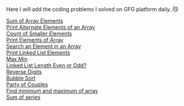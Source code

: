 Here I will add the coding problems I solved on GFG platform daily..😼

[Sum of Array Elements](https://practice.geeksforgeeks.org/problems/sum-of-array-elements2502/1?page=1&difficulty[]=-2&category[]=Arrays&sortBy=submissions)<br/>
[Print Alternate Elements of an Array](https://practice.geeksforgeeks.org/problems/print-alternate-elements-of-an-array/1?page=1&difficulty[]=-2&category[]=Arrays&sortBy=submissions)<br/>
[Count of Smaller Elements](https://practice.geeksforgeeks.org/problems/count-of-smaller-elements5947/1?page=1&difficulty[]=-2&category[]=Arrays&sortBy=submissions)<br/>
[Print Elements of Array](https://practice.geeksforgeeks.org/problems/print-elements-of-array4910/1?page=1&difficulty[]=-2&category[]=Arrays&sortBy=submissions)<br/>
[Search an Element in an Array](https://practice.geeksforgeeks.org/problems/search-an-element-in-an-array-1587115621/1?page=1&difficulty[]=-1&category[]=Arrays&sortBy=submissions)<br/>
[Print Linked List Elements](https://practice.geeksforgeeks.org/problems/print-linked-list-elements/1?page=1&difficulty[]=-1&category[]=Linked%20List&sortBy=submissions)<br/>
[Max Min](https://practice.geeksforgeeks.org/problems/max-min/1?utm_source=gfg&utm_medium=article&utm_campaign=bottom_sticky_on_article)<br/>
[Linked List Length Even or Odd?](https://practice.geeksforgeeks.org/problems/linked-list-length-even-or-odd/1?page=2&category[]=Linked%20List&sortBy=submissions)<br/>
[Reverse Digits](https://practice.geeksforgeeks.org/problems/reverse-digit0316/1?page=1&sortBy=submissions&searchQuery=Reverse)<br/>
[Bubble Sort](https://practice.geeksforgeeks.org/problems/bubble-sort/1)<br/>
[Party of Couples](https://practice.geeksforgeeks.org/problems/alone-in-couple5507/1?page=1&difficulty[]=-2&curated[]=1&sortBy=submissions)<br/>
[Find minimum and maximum of array](https://practice.geeksforgeeks.org/problems/find-minimum-and-maximum-element-in-an-array4428/1?page=1&curated[]=8&sortBy=submissions)<br/>
[Sum of series](https://practice.geeksforgeeks.org/problems/sum-of-series2811/1?page=1&difficulty[]=-2&sortBy=submissions)<br/>
